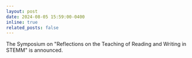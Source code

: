 ```yaml
---
layout: post
date: 2024-08-05 15:59:00-0400
inline: true
related_posts: false
---
```


The Symposium on "Reflections on the Teaching of Reading and Writing in STEMM" is announced.
